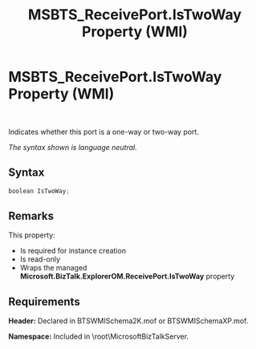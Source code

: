 ﻿---
title: MSBTS_ReceivePort.IsTwoWay Property (WMI)
TOCTitle: MSBTS_ReceivePort.IsTwoWay Property (WMI)
ms:assetid: 113cfa48-818a-4449-aaa1-410cf57f4963
ms:mtpsurl: https://msdn.microsoft.com/en-us/library/Aa547588(v=BTS.80)
ms:contentKeyID: 51526297
ms.date: 08/30/2017
mtps_version: v=BTS.80
---

# MSBTS\_ReceivePort.IsTwoWay Property (WMI)

 

Indicates whether this port is a one-way or two-way port.

*The syntax shown is language neutral.*

## Syntax

```C#
boolean IsTwoWay;  
```

## Remarks

This property:

  - Is required for instance creation
  - Is read-only
  - Wraps the managed **Microsoft.BizTalk.ExplorerOM.ReceivePort.IsTwoWay** property

## Requirements

**Header:** Declared in BTSWMISchema2K.mof or BTSWMISchemaXP.mof.

**Namespace:** Included in \\root\\MicrosoftBizTalkServer.

